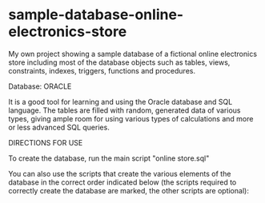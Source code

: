 # sample-database-online-electronics-store

My own project showing a sample database of a fictional online electronics store including most of the database objects such as 
tables, views, constraints, indexes, triggers, functions and procedures. 

Database: ORACLE

It is a good tool for learning and using the Oracle database and SQL language.
The tables are filled with random, generated data of various types, giving ample room for using various types of calculations and more or less advanced SQL queries.


DIRECTIONS FOR USE

To create the database, run the main script "online store.sql"

You can also use the scripts that create the various elements of the database in the correct order indicated below
(the scripts required to correctly create the database are marked, the other scripts are optional):


